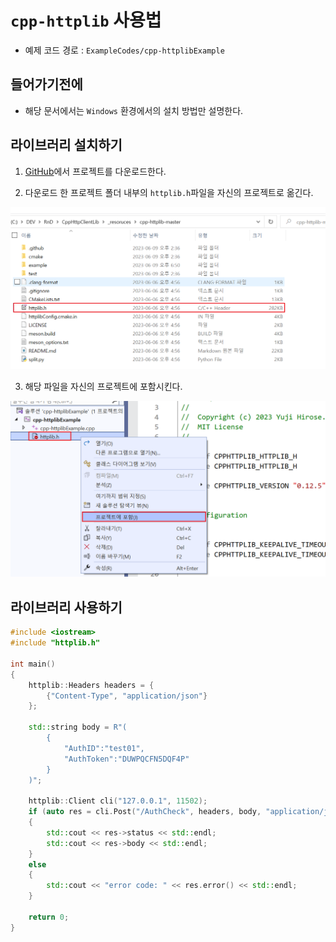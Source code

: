 # `cpp-httplib` 사용법

- 예제 코드 경로 : `ExampleCodes/cpp-httplibExample`

## 들어가기전에

- 해당 문서에서는 `Windows` 환경에서의 설치 방법만 설명한다.

## 라이브러리 설치하기

1. [GitHub](https://github.com/yhirose/cpp-httplib)에서 프로젝트를 다운로드한다.

2. 다운로드 한 프로젝트 폴더 내부의 `httplib.h`파일을 자신의 프로젝트로 옮긴다.

![install_02](../Images/cpp-httplib/install_02.png)

3. 해당 파일을 자신의 프로젝트에 포함시킨다.

![install_03](../Images/cpp-httplib/install_03.png)

## 라이브러리 사용하기

```cpp
#include <iostream>
#include "httplib.h"

int main() 
{
	httplib::Headers headers = { 
		{"Content-Type", "application/json"} 
	};

	std::string body = R"(
		{
			"AuthID":"test01",
			"AuthToken":"DUWPQCFN5DQF4P"
		}
	)";

	httplib::Client cli("127.0.0.1", 11502);
	if (auto res = cli.Post("/AuthCheck", headers, body, "application/json"))
	{
		std::cout << res->status << std::endl;
		std::cout << res->body << std::endl;
	}
	else 
	{
		std::cout << "error code: " << res.error() << std::endl;
	}

	return 0;
}
```